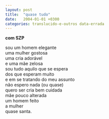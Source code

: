```yaml
---
layout: post
title:  "quase tudo"
date:   2004-01-01 +0300
categories: translucido-e-outros data-errada
---
```


<!--more-->
**com SZP**

sou um homem elegante  
uma mulher gostosa  
uma cria adorável  
e uma mãe zelosa  
sou tudo aquilo que se espera  
dos que esperam muito  
e em se tratando do meu assunto  
não espero nada (ou quase)  
quero ser cria bem cuidada  
mãe pouco alterada  
um homem feito  
a mulher  
quase santa.  
